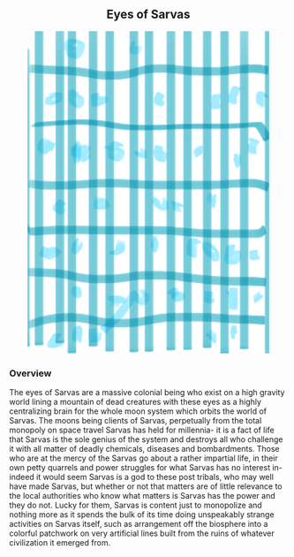 <h2 align="center">Eyes of Sarvas
</h2>
<p align="center">
<img src="https://github.com/Insculpo/Sandbox_Galaxy/blob/Galactic/Stellar_Abyss_Setting_Bible/Photo_Directory/Eyes_Of_Sarvas.png">
</p>

### Overview

The eyes of Sarvas are a massive colonial being who exist on a high gravity world lining a mountain of dead creatures with these eyes as a highly centralizing brain for the whole moon system which orbits the world of Sarvas.  The moons being clients of Sarvas, perpetually from the total monopoly on space travel Sarvas has held for millennia- it is a fact of life that Sarvas is the sole genius of the system and destroys all who challenge it with all matter of deadly chemicals, diseases and bombardments.  Those who are at the mercy of the Sarvas go about a rather impartial life, in their own petty quarrels and power struggles for what Sarvas has no interest in- indeed it would seem Sarvas is a god to these post tribals, who may well have made Sarvas, but whether or not that matters are of little relevance to the local authorities who know what matters is Sarvas has the power and they do not.  Lucky for them, Sarvas is content just to monopolize and nothing more as it spends the bulk of its time doing unspeakably strange activities on Sarvas itself, such as arrangement off the biosphere into a colorful patchwork on very artificial lines built from the ruins of whatever civilization it emerged from.
